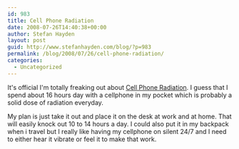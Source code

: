 ```yaml
---
id: 983
title: Cell Phone Radiation
date: 2008-07-26T14:40:38+00:00
author: Stefan Hayden
layout: post
guid: http://www.stefanhayden.com/blog/?p=983
permalink: /blog/2008/07/26/cell-phone-radiation/
categories:
  - Uncategorized
---
```

It's official I'm totally freaking out about <a href="http://ct.buzzfeed.com/rd?c=buzzfeed&ca=cell-phone-radiation&s=feed&d=0x0&p=0&ok=default&u=http%3A%2F%2Fwww.buzzfeed.com%2Fblanca%2Fcell-phone-radiation">Cell Phone Radiation</a>. I guess that I spend about 16 hours day with a cellphone in my pocket which is probably a solid dose of radiation everyday.

My plan is just take it out and place it on the desk at work and at home. That will easily knock out 10 to 14 hours a day. I could also put it in my backpack when i travel but I really like having my cellphone on silent 24/7 and I need to either hear it vibrate or feel it to make that work.